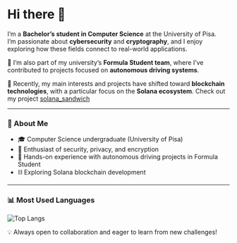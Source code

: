 # Hi there 👋

I’m a **Bachelor’s student in Computer Science** at the University of Pisa.  
I’m passionate about **cybersecurity** and **cryptography**, and I enjoy exploring how these fields connect to real-world applications.  

🚗 I’m also part of my university’s **Formula Student team**, where I’ve contributed to projects focused on **autonomous driving systems**.  

🔗 Recently, my main interests and projects have shifted toward **blockchain technologies**, with a particular focus on the **Solana ecosystem**. 
   Check out my project [solana_sandwich](https://github.com/pietrovalese/solana_sandwich)

---

### 🌟 About Me
- 🎓 Computer Science undergraduate (University of Pisa)  
- 🔐 Enthusiast of security, privacy, and encryption  
- 🚀 Hands-on experience with autonomous driving projects in Formula Student  
- ⛓️ Exploring Solana blockchain development  

---

### 📊 Most Used Languages
![Top Langs](https://github-readme-stats.vercel.app/api/top-langs/?username=pietrovalese&layout=compact&theme=radical)


💡 Always open to collaboration and eager to learn from new challenges!  
